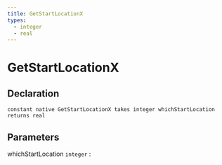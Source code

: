 ```yaml
---
title: GetStartLocationX
types:
  - integer
  - real
---
```


# GetStartLocationX

## Declaration

```jass
constant native GetStartLocationX takes integer whichStartLocation returns real
```

## Parameters
whichStartLocation `integer`
: 
